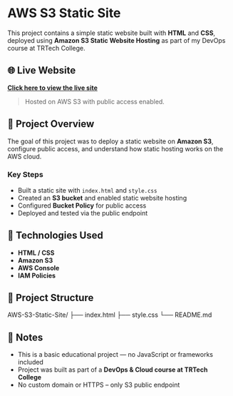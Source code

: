 # AWS S3 Static Site

This project contains a simple static website built with **HTML** and **CSS**, deployed using **Amazon S3 Static Website Hosting** as part of my DevOps course at TRTech College.

## 🌐 Live Website

**[Click here to view the live site](http://ben-static-site-2025.s3-website.il-central-1.amazonaws.com)**  
> Hosted on AWS S3 with public access enabled.

## 📌 Project Overview

The goal of this project was to deploy a static website on **Amazon S3**, configure public access, and understand how static hosting works on the AWS cloud.

### Key Steps

- Built a static site with `index.html` and `style.css`
- Created an **S3 bucket** and enabled static website hosting
- Configured **Bucket Policy** for public access
- Deployed and tested via the public endpoint

## 🧰 Technologies Used

- **HTML / CSS**
- **Amazon S3**
- **AWS Console**
- **IAM Policies**

## 📁 Project Structure

AWS-S3-Static-Site/
├── index.html
├── style.css
└── README.md

## 📎 Notes

- This is a basic educational project — no JavaScript or frameworks included
- Project was built as part of a **DevOps & Cloud course at TRTech College**
- No custom domain or HTTPS – only S3 public endpoint
